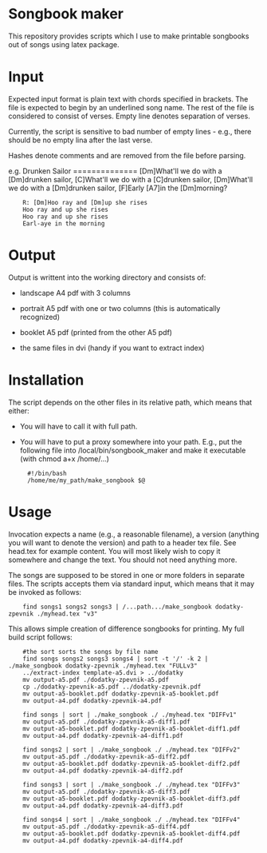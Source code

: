 Songbook maker
==============

This repository provides scripts which I use to make printable songbooks out of songs using latex package.

Input
=====

Expected input format is plain text with chords specified in brackets. The file is expected to begin by an underlined song name. The rest of the file is considered to consist of verses. Empty line denotes separation of verses.

Currently, the script is sensitive to bad number of empty lines - e.g., there should be no empty lina after the last verse.

Hashes denote comments and are removed from the file before parsing.

e.g.
        Drunken Sailor
        ==============
        [Dm]What'll we do with a [Dm]drunken sailor,
        [C]What'll we do with a [C]drunken sailor,
        [Dm]What'll we do with a [Dm]drunken sailor,
        [F]Early [A7]in the [Dm]morning?

        R: [Dm]Hoo ray and [Dm]up she rises
        Hoo ray and up she rises
        Hoo ray and up she rises
        Earl-aye in the morning

Output
======
Output is writtent into the working directory and consists of:

* landscape A4 pdf with 3 columns

* portrait A5 pdf with one or two columns (this is automatically recognized) 

* booklet A5 pdf (printed from the other A5 pdf)

* the same files in dvi (handy if you want to extract index)

Installation
============
The script depends on the other files in its relative path, which means that either:

* You will have to call it with full path.

* You will have to put a proxy somewhere into your path. E.g., put the following file into /local/bin/songbook_maker and make it executable (with chmod a+x /home/...)

        #!/bin/bash
        /home/me/my_path/make_songbook $@

Usage 
=====
Invocation expects a name (e.g., a reasonable filename), a version (anything you will want to denote the version) and path to a header tex file. See head.tex for example content. You will most likely wish to copy it somewhere and change the text. You should not need anything more.

The songs are supposed to be stored in one or more folders in separate files. The scripts accepts them via standard input, which means that it may be invoked as follows:
        
        find songs1 songs2 songs3 | /...path.../make_songbook dodatky-zpevnik ./myhead.tex "v3"

This allows simple creation of difference songbooks for printing. My full build script follows:

        #the sort sorts the songs by file name
        find songs songs2 songs3 songs4 | sort -t '/' -k 2 | ./make_songbook dodatky-zpevnik ./myhead.tex "FULLv3"
        ../extract-index template-a5.dvi > ../dodatky
        mv output-a5.pdf ./dodatky-zpevnik-a5.pdf
        cp ./dodatky-zpevnik-a5.pdf ../dodatky-zpevnik.pdf
        mv output-a5-booklet.pdf dodatky-zpevnik-a5-booklet.pdf
        mv output-a4.pdf dodatky-zpevnik-a4.pdf

        find songs | sort | ./make_songbook ./ ./myhead.tex "DIFFv1"
        mv output-a5.pdf ./dodatky-zpevnik-a5-diff1.pdf
        mv output-a5-booklet.pdf dodatky-zpevnik-a5-booklet-diff1.pdf
        mv output-a4.pdf dodatky-zpevnik-a4-diff1.pdf

        find songs2 | sort | ./make_songbook ./ ./myhead.tex "DIFFv2"
        mv output-a5.pdf ./dodatky-zpevnik-a5-diff2.pdf
        mv output-a5-booklet.pdf dodatky-zpevnik-a5-booklet-diff2.pdf
        mv output-a4.pdf dodatky-zpevnik-a4-diff2.pdf

        find songs3 | sort | ./make_songbook ./ ./myhead.tex "DIFFv3"
        mv output-a5.pdf ./dodatky-zpevnik-a5-diff3.pdf
        mv output-a5-booklet.pdf dodatky-zpevnik-a5-booklet-diff3.pdf
        mv output-a4.pdf dodatky-zpevnik-a4-diff3.pdf

        find songs4 | sort | ./make_songbook ./ ./myhead.tex "DIFFv4"
        mv output-a5.pdf ./dodatky-zpevnik-a5-diff4.pdf
        mv output-a5-booklet.pdf dodatky-zpevnik-a5-booklet-diff4.pdf
        mv output-a4.pdf dodatky-zpevnik-a4-diff4.pdf

